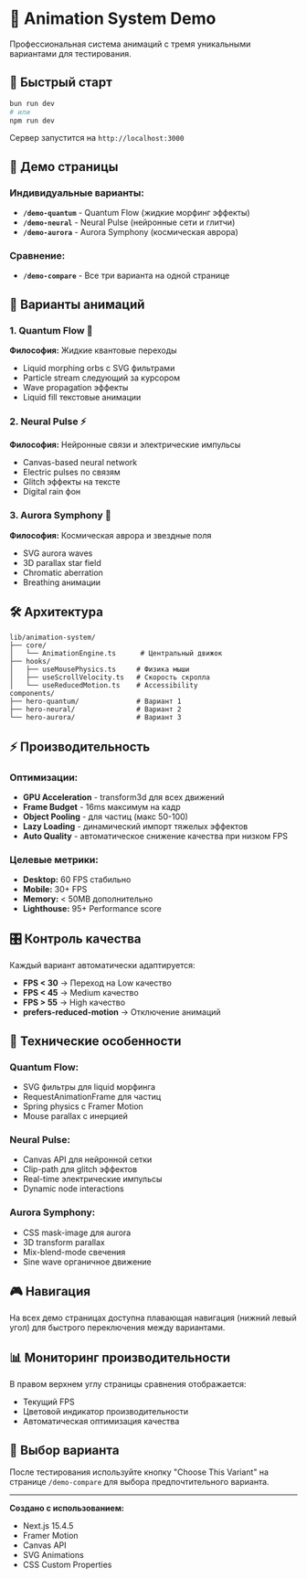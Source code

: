 # 🎨 Animation System Demo

Профессиональная система анимаций с тремя уникальными вариантами для тестирования.

## 🚀 Быстрый старт

```bash
bun run dev
# или
npm run dev
```

Сервер запустится на `http://localhost:3000`

## 🎯 Демо страницы

### Индивидуальные варианты:
- **`/demo-quantum`** - Quantum Flow (жидкие морфинг эффекты)
- **`/demo-neural`** - Neural Pulse (нейронные сети и глитчи)
- **`/demo-aurora`** - Aurora Symphony (космическая аврора)

### Сравнение:
- **`/demo-compare`** - Все три варианта на одной странице

## 🎨 Варианты анимаций

### 1. Quantum Flow 🌊
**Философия:** Жидкие квантовые переходы
- Liquid morphing orbs с SVG фильтрами
- Particle stream следующий за курсором
- Wave propagation эффекты
- Liquid fill текстовые анимации

### 2. Neural Pulse ⚡
**Философия:** Нейронные связи и электрические импульсы
- Canvas-based neural network
- Electric pulses по связям
- Glitch эффекты на тексте
- Digital rain фон

### 3. Aurora Symphony 🌌
**Философия:** Космическая аврора и звездные поля
- SVG aurora waves
- 3D parallax star field
- Chromatic aberration
- Breathing анимации

## 🛠️ Архитектура

```
lib/animation-system/
├── core/
│   └── AnimationEngine.ts      # Центральный движок
├── hooks/
│   ├── useMousePhysics.ts     # Физика мыши
│   ├── useScrollVelocity.ts   # Скорость скролла
│   └── useReducedMotion.ts    # Accessibility
components/
├── hero-quantum/              # Вариант 1
├── hero-neural/               # Вариант 2
└── hero-aurora/               # Вариант 3
```

## ⚡ Производительность

### Оптимизации:
- **GPU Acceleration** - transform3d для всех движений
- **Frame Budget** - 16ms максимум на кадр
- **Object Pooling** - для частиц (макс 50-100)
- **Lazy Loading** - динамический импорт тяжелых эффектов
- **Auto Quality** - автоматическое снижение качества при низком FPS

### Целевые метрики:
- **Desktop:** 60 FPS стабильно
- **Mobile:** 30+ FPS
- **Memory:** < 50MB дополнительно
- **Lighthouse:** 95+ Performance score

## 🎛️ Контроль качества

Каждый вариант автоматически адаптируется:
- **FPS < 30** → Переход на Low качество
- **FPS < 45** → Medium качество  
- **FPS > 55** → High качество
- **prefers-reduced-motion** → Отключение анимаций

## 🔧 Технические особенности

### Quantum Flow:
- SVG фильтры для liquid морфинга
- RequestAnimationFrame для частиц
- Spring physics с Framer Motion
- Mouse parallax с инерцией

### Neural Pulse:
- Canvas API для нейронной сетки
- Clip-path для glitch эффектов
- Real-time электрические импульсы
- Dynamic node interactions

### Aurora Symphony:
- CSS mask-image для aurora
- 3D transform parallax
- Mix-blend-mode свечения
- Sine wave органичное движение

## 🎮 Навигация

На всех демо страницах доступна плавающая навигация (нижний левый угол) для быстрого переключения между вариантами.

## 📊 Мониторинг производительности

В правом верхнем углу страницы сравнения отображается:
- Текущий FPS
- Цветовой индикатор производительности
- Автоматическая оптимизация качества

## 🎯 Выбор варианта

После тестирования используйте кнопку "Choose This Variant" на странице `/demo-compare` для выбора предпочтительного варианта.

---

**Создано с использованием:**
- Next.js 15.4.5
- Framer Motion
- Canvas API
- SVG Animations
- CSS Custom Properties